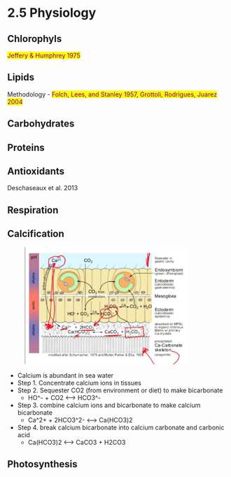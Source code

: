 # 2.5 Physiology

## Chlorophyls&#x20;

<mark style="color:purple;">Jeffery & Humphrey 1975</mark>&#x20;

## Lipids

Methodology - <mark style="color:purple;">Folch, Lees, and Stanley 1957, Grottoli, Rodrigues, Juarez 2004</mark>

## Carbohydrates

## Proteins

## Antioxidants

Deschaseaux et al. 2013 &#x20;

## Respiration

## Calcification

<figure><img src="../.gitbook/assets/Screen Shot 2023-05-15 at 4.47.40 PM.png" alt="" width="375"><figcaption></figcaption></figure>

* Calcium is abundant in sea water&#x20;
* Step 1. Concentrate calcium ions in tissues
* Step 2. Sequester CO2 (from environment or diet) to make bicarbonate&#x20;
  * HO^- + CO2 <--> HCO3^-
* Step 3. combine calcium ions and bicarbonate to make calcium bicarbonate&#x20;
  * Ca^2+  + 2HCO3^2-  <--> Ca(HCO3)2
* Step 4. break calcium bicarbonate into calcium carbonate and carbonic acid&#x20;
  * Ca(HCO3)2 <--> CaCO3 + H2CO3

## Photosynthesis&#x20;





